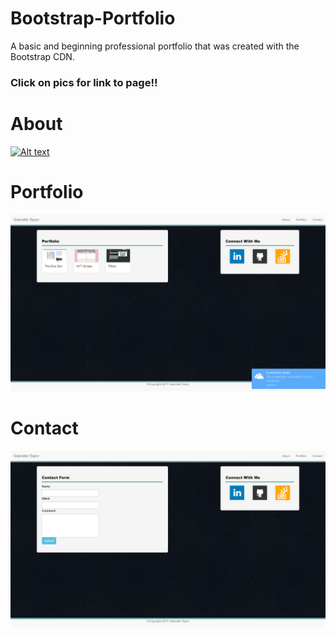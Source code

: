 # Bootstrap-Portfolio

A basic and beginning professional portfolio that was created with the Bootstrap CDN.

### Click on pics for link to page!!
# About
[![Alt text](images/about.png)](https://gabietaylor.github.io/Bootstrap-Portfolio/index.html)
# Portfolio
[![Alt text](images/portfolio.png)](https://gabietaylor.github.io/Bootstrap-Portfolio/portfolio.html)
# Contact
[![Alt text](images/contact.png)](https://gabietaylor.github.io/Bootstrap-Portfolio/contact.html)